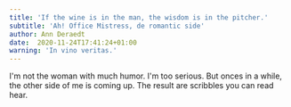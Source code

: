 ```yaml
---
title: 'If the wine is in the man, the wisdom is in the pitcher.'
subtitle: 'Ah! Office Mistress, de romantic side'
author: Ann Deraedt
date:  2020-11-24T17:41:24+01:00
warning: 'In vino veritas.'
---
```

I'm not the woman with much humor. I'm too serious. But onces in a while, the other side of me is coming up. The result are scribbles you can read hear.

